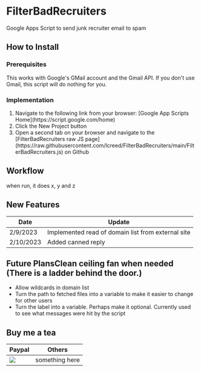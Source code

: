 # FilterBadRecruiters
Google Apps Script to send junk recruiter email to spam 

## How to Install

### Prerequisites
This works with Google's GMail account and the Gmail API.  If you don't use Gmail, this script will do nothing for you.

### Implementation

<ol>
    <li>Navigate to the following link from your browser:  [Google App Scripts Home](https://script.google.com/home)</li>
    <li>Click the New Project button</li>
    <li>Open a second tab on your browser and navigate to the [FilterBadRecruiters raw JS page](https://raw.githubusercontent.com/lcreed/FilterBadRecruiters/main/FilterBadRecruiters.js) on Github</li>
</ol>


## Workflow

when run, it does x, y and z

## New Features


| Date |Update  |
| ------ | ------ |
| 2/9/2023 |Implemented read of domain list from external site  |
| 2/10/2023 | Added canned reply |


## Future PlansClean ceiling fan when needed (There is a ladder behind the door.)

* Allow wildcards in domain list
* Turn the path to fetched files into a variable to make it easier to change for other users
* Turn the label into a variable.  Perhaps make it optional.  Currently used to see what messages were hit by the script



## Buy me a tea

| Paypal |Others  |
| ------ | ------ |
| [![](https://www.paypalobjects.com/en_US/i/btn/btn_donateCC_LG.gif)](https://www.paypal.com/cgi-bin/webscr?cmd=_s-xclick&hosted_button_id=N3F3NR73HUAQJ) | something here